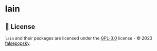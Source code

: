 # lain

## :scroll: License

`lain` and their packages are licensed under the
[GPL-3.0](https://github.com/falsepopsky/lain/blob/main/LICENSE.md) license - © 2023
[falsepopsky](https://github.com/falsepopsky).
